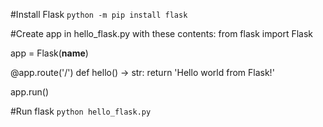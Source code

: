 #Install Flask
`python -m pip install flask`

#Create app in hello_flask.py with these contents:
from flask import Flask

app = Flask(__name__)

@app.route('/')
def hello() -> str:
    return 'Hello world from Flask!'

app.run()

#Run flask
`python hello_flask.py`
